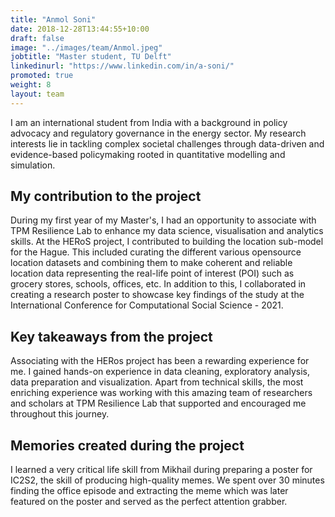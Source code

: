 ```yaml
---
title: "Anmol Soni"
date: 2018-12-28T13:44:55+10:00
draft: false
image: "../images/team/Anmol.jpeg"
jobtitle: "Master student, TU Delft"
linkedinurl: "https://www.linkedin.com/in/a-soni/"
promoted: true
weight: 8
layout: team
---
```



I am an international student from India with a background in policy advocacy and regulatory governance in the energy
sector. My research interests lie in tackling complex societal challenges through data-driven and evidence-based
policymaking rooted in quantitative modelling and simulation.

## My contribution to the project

During my first year of my Master's, I had an opportunity to associate with TPM Resilience Lab to enhance my data
science, visualisation and analytics skills. At the HERoS project, I contributed to building the location sub-model for
the Hague. This included curating the different various opensource location datasets and combining them to make coherent
and reliable location data representing the real-life point of interest (POI) such as grocery stores, schools, offices,
etc. In addition to this, I collaborated in creating a research poster to showcase key findings of the study at the
International Conference for Computational Social Science - 2021.

## Key takeaways from the project

Associating with the HERos project has been a rewarding experience for me. I gained hands-on experience in data
cleaning, exploratory analysis, data preparation and visualization. Apart from technical skills, the most enriching
experience was working with this amazing team of researchers and scholars at TPM Resilience Lab that supported and
encouraged me throughout this journey.

## Memories created during the project

I learned a very critical life skill from Mikhail during preparing a poster for IC2S2, the skill of producing
high-quality memes. We spent over 30 minutes finding the office episode and extracting the meme which was later featured
on the poster and served as the perfect attention grabber.
